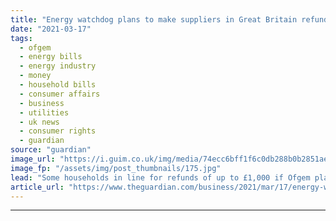 ```yaml
---
title: "Energy watchdog plans to make suppliers in Great Britain refund surplus credit"
date: "2021-03-17"
tags: 
  - ofgem
  - energy bills
  - energy industry
  - money
  - household bills
  - consumer affairs
  - business
  - utilities
  - uk news
  - consumer rights
  - guardian
source: "guardian"
image_url: "https://i.guim.co.uk/img/media/74ecc6bff1f6c0db288b0b2851aea9ec30ed60c1/0_97_3500_2101/master/3500.jpg?width=460&quality=85&auto=format&fit=max&s=95b93fb71ee45543acb57f555cc18bb4"
image_fp: "/assets/img/post_thumbnails/175.jpg"
lead: "Some households in line for refunds of up to £1,000 if Ofgem plans go aheadThe energy regulator could soon call on suppliers to hand £1.4bn in customer credit back to households in Great Britain under plans to stop energy companies from holding on to..."
article_url: "https://www.theguardian.com/business/2021/mar/17/energy-watchdog-plans-to-make-uk-suppliers-refund-surplus-credit"
---
```


---
